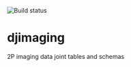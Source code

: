 ![Build status](https://github.com/jonathanoesterle/python_workshop/actions/workflows/python-app.yml/badge.svg)

# djimaging
2P imaging data joint tables and schemas
